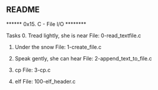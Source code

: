 ## README ##


****** 0x15. C - File I/O ********

Tasks
0. Tread lightly, she is near
   File: 0-read_textfile.c

1. Under the snow
   File: 1-create_file.c

2. Speak gently, she can hear
   File: 2-append_text_to_file.c

3. cp
   File: 3-cp.c

4. elf
   File: 100-elf_header.c


